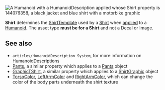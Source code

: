 ![A Humanoid with a HumanoidDescription applied whose Shirt property is 144076358, a black jacket and blue shirt with a motorbike graphic](https://developer.roblox.com/assets/bltdeff2916f9f720ff/Shirt.jpg)

**Shirt** determines the [ShirtTemplate](https://developer.roblox.com/en-us/api-reference/property/Shirt/ShirtTemplate) used by a [Shirt](https://developer.roblox.com/en-us/api-reference/class/Shirt) when [applied](https://developer.roblox.com/en-us/api-reference/function/Humanoid/ApplyDescription) to a [Humanoid](https://developer.roblox.com/en-us/api-reference/class/Humanoid). The asset type **must be for a Shirt** and not a Decal or Image.

See also
--------

*   `articles/HumanoidDescription System`, for more information on HumanoidDescriptions
*   [Pants](https://developer.roblox.com/en-us/api-reference/property/HumanoidDescription/Pants), a similar property which applies to a [Pants](https://developer.roblox.com/en-us/api-reference/class/Pants) object
*   [GraphicTShirt](https://developer.roblox.com/en-us/api-reference/property/HumanoidDescription/GraphicTShirt), a similar property which applies to a [ShirtGraphic](https://developer.roblox.com/en-us/api-reference/class/ShirtGraphic) object
*   [TorsoColor](https://developer.roblox.com/en-us/api-reference/property/HumanoidDescription/TorsoColor), [LeftArmColor](https://developer.roblox.com/en-us/api-reference/property/HumanoidDescription/LeftArmColor) and [RightArmColor](https://developer.roblox.com/en-us/api-reference/property/HumanoidDescription/RightArmColor), which can change the color of the body parts underneath the shirt texture